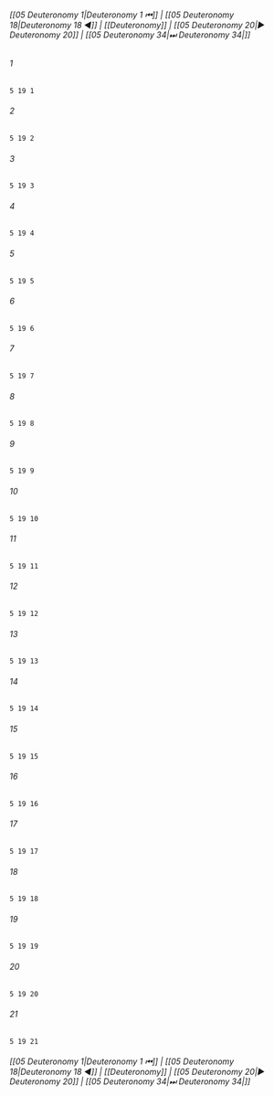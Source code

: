 
###### [[05 Deuteronomy 1|Deuteronomy 1 ⏮]] | [[05 Deuteronomy 18|Deuteronomy 18 ◀]] | [[Deuteronomy]] | [[05 Deuteronomy 20|▶ Deuteronomy 20]] | [[05 Deuteronomy 34|⏭ Deuteronomy 34|]]

###### 1
``` verse
5 19 1 
```
###### 2
``` verse
5 19 2 
```
###### 3
``` verse
5 19 3 
```
###### 4
``` verse
5 19 4 
```
###### 5
``` verse
5 19 5 
```
###### 6
``` verse
5 19 6 
```
###### 7
``` verse
5 19 7 
```
###### 8
``` verse
5 19 8 
```
###### 9
``` verse
5 19 9 
```
###### 10
``` verse
5 19 10 
```
###### 11
``` verse
5 19 11 
```
###### 12
``` verse
5 19 12 
```
###### 13
``` verse
5 19 13 
```
###### 14
``` verse
5 19 14 
```
###### 15
``` verse
5 19 15 
```
###### 16
``` verse
5 19 16 
```
###### 17
``` verse
5 19 17 
```
###### 18
``` verse
5 19 18 
```
###### 19
``` verse
5 19 19 
```
###### 20
``` verse
5 19 20 
```
###### 21
``` verse
5 19 21 
```

###### [[05 Deuteronomy 1|Deuteronomy 1 ⏮]] | [[05 Deuteronomy 18|Deuteronomy 18 ◀]] | [[Deuteronomy]] | [[05 Deuteronomy 20|▶ Deuteronomy 20]] | [[05 Deuteronomy 34|⏭ Deuteronomy 34|]]

